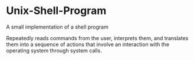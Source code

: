 # Unix-Shell-Program 
A small implementation of a shell program

Repeatedly reads commands from the user, interprets them, and translates them into a sequence of actions that involve an interaction with the operating system through system calls. 

